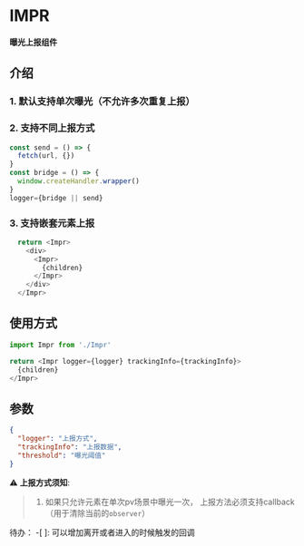 # IMPR

**曝光上报组件**

## 介绍

### 1. 默认支持单次曝光（不允许多次重复上报）

### 2. 支持不同上报方式

``` javascript
const send = () => {
  fetch(url, {})
}
const bridge = () => {
  window.createHandler.wrapper()
}
logger={bridge || send}
```

### 3. 支持嵌套元素上报

``` javascript
  return <Impr>
    <div>
      <Impr>
        {children}
      </Impr>
    </div>
  </Impr>
```

## 使用方式

``` javascript
import Impr from './Impr'

return <Impr logger={logger} trackingInfo={trackingInfo}>
  {children}
</Impr>
```

## 参数

``` json
{
  "logger": "上报方式",
  "trackingInfo": "上报数据",
  "threshold": "曝光阈值"
}
```

:warning: **上报方式须知**:

> 1. 如果只允许元素在单次pv场景中曝光一次， 上报方法必须支持callback（用于清除当前的`observer`）

待办：
-[ ]: 可以增加离开或者进入的时候触发的回调
